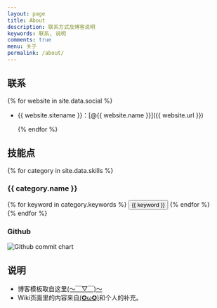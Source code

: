 ```yaml
---
layout: page
title: About
description: 联系方式及博客说明
keywords: 联系, 说明
comments: true
menu: 关于
permalink: /about/
---
```


## 联系

{% for website in site.data.social %}

* {{ website.sitename }}：[@{{ website.name }}]({{ website.url }})
  
  {% endfor %}

## 技能点

{% for category in site.data.skills %}

### {{ category.name }}

<div class="btn-inline">
{% for keyword in category.keywords %}
<button class="btn btn-outline" type="button">{{ keyword }}</button>
{% endfor %}
</div>
{% endfor %}

### Github  

<img src="http://ghchart.rshah.org/shinianzhihou" alt="Github commit chart" />


## 说明

- 博客模板取自这里[(～￣▽￣)～](https://github.com/mzlogin/mzlogin.github.io)  
- Wiki页面里的内容来自[(✪ω✪)](https://github.com/mzlogin/mzlogin.github.io)和个人的补充。
